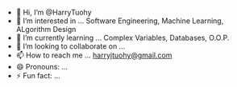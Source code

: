 - 👋 Hi, I’m @HarryTuohy
- 👀 I’m interested in ... Software Engineering, Machine Learning, ALgorithm Design 
- 🌱 I’m currently learning ... Complex Variables, Databases, O.O.P.
- 💞️ I’m looking to collaborate on ... 
- 📫 How to reach me ... harryjtuohy@gmail.com
- 😄 Pronouns: ... 
- ⚡ Fun fact: ... 

<!---
HarryTuohy/HarryTuohy is a ✨ special ✨ repository because its `README.md` (this file) appears on your GitHub profile.
You can click the Preview link to take a look at your changes.
--->
